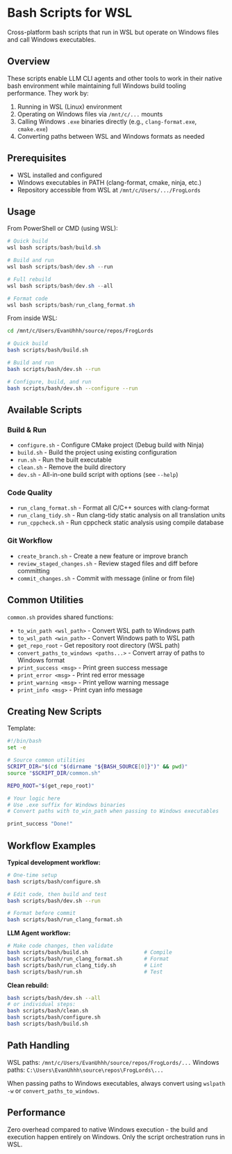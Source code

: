 # Bash Scripts for WSL

Cross-platform bash scripts that run in WSL but operate on Windows files and call Windows executables.

## Overview

These scripts enable LLM CLI agents and other tools to work in their native bash environment while maintaining full Windows build tooling performance. They work by:

1. Running in WSL (Linux) environment
2. Operating on Windows files via `/mnt/c/...` mounts
3. Calling Windows `.exe` binaries directly (e.g., `clang-format.exe`, `cmake.exe`)
4. Converting paths between WSL and Windows formats as needed

## Prerequisites

- WSL installed and configured
- Windows executables in PATH (clang-format, cmake, ninja, etc.)
- Repository accessible from WSL at `/mnt/c/Users/.../FrogLords`

## Usage

From PowerShell or CMD (using WSL):
```powershell
# Quick build
wsl bash scripts/bash/build.sh

# Build and run
wsl bash scripts/bash/dev.sh --run

# Full rebuild
wsl bash scripts/bash/dev.sh --all

# Format code
wsl bash scripts/bash/run_clang_format.sh
```

From inside WSL:
```bash
cd /mnt/c/Users/EvanUhhh/source/repos/FrogLords

# Quick build
bash scripts/bash/build.sh

# Build and run
bash scripts/bash/dev.sh --run

# Configure, build, and run
bash scripts/bash/dev.sh --configure --run
```

## Available Scripts

### Build & Run
- `configure.sh` - Configure CMake project (Debug build with Ninja)
- `build.sh` - Build the project using existing configuration
- `run.sh` - Run the built executable
- `clean.sh` - Remove the build directory
- `dev.sh` - All-in-one build script with options (see `--help`)

### Code Quality
- `run_clang_format.sh` - Format all C/C++ sources with clang-format
- `run_clang_tidy.sh` - Run clang-tidy static analysis on all translation units
- `run_cppcheck.sh` - Run cppcheck static analysis using compile database

### Git Workflow
- `create_branch.sh` - Create a new feature or improve branch
- `review_staged_changes.sh` - Review staged files and diff before committing
- `commit_changes.sh` - Commit with message (inline or from file)

## Common Utilities

`common.sh` provides shared functions:

- `to_win_path <wsl_path>` - Convert WSL path to Windows path
- `to_wsl_path <win_path>` - Convert Windows path to WSL path
- `get_repo_root` - Get repository root directory (WSL path)
- `convert_paths_to_windows <paths...>` - Convert array of paths to Windows format
- `print_success <msg>` - Print green success message
- `print_error <msg>` - Print red error message
- `print_warning <msg>` - Print yellow warning message
- `print_info <msg>` - Print cyan info message

## Creating New Scripts

Template:
```bash
#!/bin/bash
set -e

# Source common utilities
SCRIPT_DIR="$(cd "$(dirname "${BASH_SOURCE[0]}")" && pwd)"
source "$SCRIPT_DIR/common.sh"

REPO_ROOT="$(get_repo_root)"

# Your logic here
# Use .exe suffix for Windows binaries
# Convert paths with to_win_path when passing to Windows executables

print_success "Done!"
```

## Workflow Examples

**Typical development workflow:**
```bash
# One-time setup
bash scripts/bash/configure.sh

# Edit code, then build and test
bash scripts/bash/dev.sh --run

# Format before commit
bash scripts/bash/run_clang_format.sh
```

**LLM Agent workflow:**
```bash
# Make code changes, then validate
bash scripts/bash/build.sh                  # Compile
bash scripts/bash/run_clang_format.sh       # Format
bash scripts/bash/run_clang_tidy.sh         # Lint
bash scripts/bash/run.sh                    # Test
```

**Clean rebuild:**
```bash
bash scripts/bash/dev.sh --all
# or individual steps:
bash scripts/bash/clean.sh
bash scripts/bash/configure.sh
bash scripts/bash/build.sh
```

## Path Handling

WSL paths: `/mnt/c/Users/EvanUhhh/source/repos/FrogLords/...`
Windows paths: `C:\Users\EvanUhhh\source\repos\FrogLords\...`

When passing paths to Windows executables, always convert using `wslpath -w` or `convert_paths_to_windows`.

## Performance

Zero overhead compared to native Windows execution - the build and execution happen entirely on Windows. Only the script orchestration runs in WSL.
